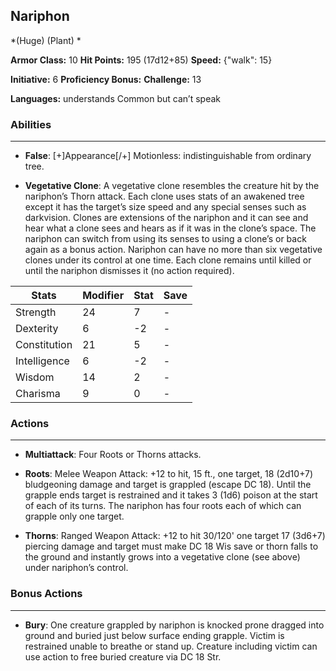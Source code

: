 ## Nariphon
*(Huge) (Plant) *

**Armor Class:** 10
**Hit Points:** 195 (17d12+85)
**Speed:** {"walk": 15}

**Initiative:** 6
**Proficiency Bonus:**
**Challenge:** 13

**Languages:** understands Common but can’t speak

### Abilities
 --- 
- **False**: [+]Appearance[/+] Motionless: indistinguishable from ordinary tree.

- **Vegetative Clone**: A vegetative clone resembles the creature hit by the nariphon’s Thorn attack. Each clone uses stats of an awakened tree except it has the target’s size speed and any special senses such as darkvision. Clones are extensions of the nariphon and it can see and hear what a clone sees and hears as if it was in the clone’s space. The nariphon can switch from using its senses to using a clone’s or back again as a bonus action. Nariphon can have no more than six vegetative clones under its control at one time. Each clone remains until killed or until the nariphon dismisses it (no action required).



| Stats | Modifier | Stat | Save
| ---- | ---- | ---- | ---- |
| Strength | 24 | 7 | - |
| Dexterity | 6 | -2 | - |
| Constitution | 21 | 5 | - |
| Intelligence | 6 | -2 | - |
| Wisdom | 14 | 2 | - |
| Charisma | 9 | 0 | - |

### Actions
 --- 
- **Multiattack**: Four Roots or Thorns attacks.

- **Roots**: Melee Weapon Attack: +12 to hit, 15 ft., one target, 18 (2d10+7) bludgeoning damage and target is grappled (escape DC 18). Until the grapple ends target is restrained and it takes 3 (1d6) poison at the start of each of its turns. The nariphon has four roots each of which can grapple only one target.

- **Thorns**: Ranged Weapon Attack: +12 to hit 30/120' one target 17 (3d6+7) piercing damage and target must make DC 18 Wis save or thorn falls to the ground and instantly grows into a vegetative clone (see above) under nariphon’s control.

### Bonus Actions
 --- 
- **Bury**: One creature grappled by nariphon is knocked prone dragged into ground and buried just below surface ending grapple. Victim is restrained unable to breathe or stand up. Creature including victim can use action to free buried creature via DC 18 Str.

